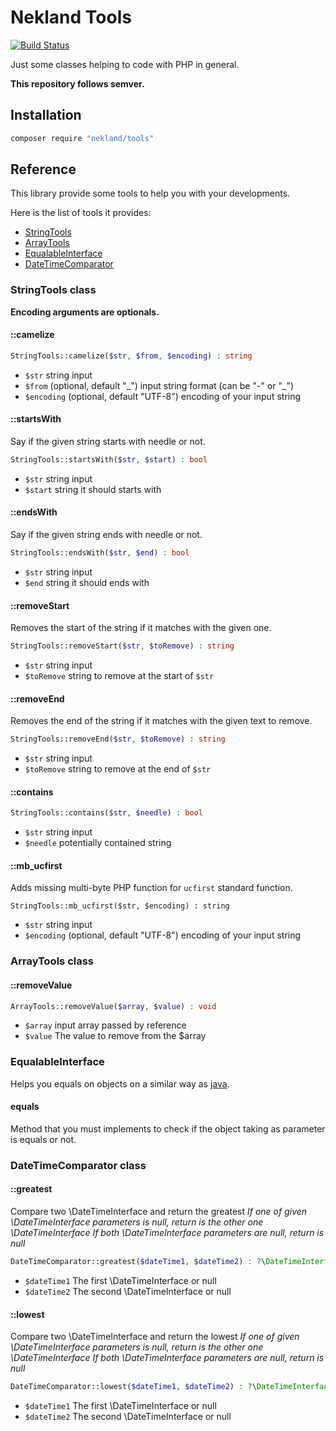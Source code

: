 Nekland Tools
=============

[![Build Status](https://travis-ci.org/Nekland/Tools.svg?branch=master)](https://travis-ci.org/Nekland/Tools)

Just some classes helping to code with PHP in general.

**This repository follows semver.**

Installation
------------

```bash
composer require "nekland/tools"
```

Reference
---------

This library provide some tools to help you with your developments.

Here is the list of tools it provides:
- [StringTools](#stringtools-class)
- [ArrayTools](#arraytools-class)
- [EqualableInterface](#equalableinterface)
- [DateTimeComparator](#datetimecomparator-class)

### StringTools class

**Encoding arguments are optionals.**

#### ::camelize

```php
StringTools::camelize($str, $from, $encoding) : string
```

* `$str` string input
* `$from` (optional, default "\_") input string format (can be "-" or "\_")
* `$encoding` (optional, default "UTF-8") encoding of your input string

#### ::startsWith

Say if the given string starts with needle or not.

```php
StringTools::startsWith($str, $start) : bool
```

* `$str` string input
* `$start` string it should starts with

#### ::endsWith

Say if the given string ends with needle or not.

```php
StringTools::endsWith($str, $end) : bool
```

* `$str` string input
* `$end` string it should ends with

#### ::removeStart

Removes the start of the string if it matches with the given one.

```php
StringTools::removeStart($str, $toRemove) : string
```

* `$str` string input
* `$toRemove` string to remove at the start of `$str`

#### ::removeEnd

Removes the end of the string if it matches with the given text to remove.

```php
StringTools::removeEnd($str, $toRemove) : string
```

* `$str` string input
* `$toRemove` string to remove at the end of `$str`

#### ::contains

```php
StringTools::contains($str, $needle) : bool
```

* `$str` string input
* `$needle` potentially contained string

#### ::mb_ucfirst

Adds missing multi-byte PHP function for `ucfirst` standard function.

```
StringTools::mb_ucfirst($str, $encoding) : string
```

* `$str` string input
* `$encoding` (optional, default "UTF-8") encoding of your input string

### ArrayTools class

#### ::removeValue

```php
ArrayTools::removeValue($array, $value) : void
```

* `$array` input array passed by reference
* `$value` The value to remove from the $array

### EqualableInterface

Helps you equals on objects on a similar way as [java](http://stackoverflow.com/questions/1643067/whats-the-difference-between-equals-and).

#### equals

Method that you must implements to check if the object taking as parameter is equals or not.

### DateTimeComparator class

#### ::greatest

Compare two \DateTimeInterface and return the greatest
_If one of given \DateTimeInterface parameters is null, return is the other one \DateTimeInterface_
_If both \DateTimeInterface parameters are null, return is null_

```php
DateTimeComparator::greatest($dateTime1, $dateTime2) : ?\DateTimeInterface
```

* `$dateTime1` The first \DateTimeInterface or null
* `$dateTime2` The second \DateTimeInterface or null

#### ::lowest

Compare two \DateTimeInterface and return the lowest
_If one of given \DateTimeInterface parameters is null, return is the other one \DateTimeInterface_
_If both \DateTimeInterface parameters are null, return is null_

```php
DateTimeComparator::lowest($dateTime1, $dateTime2) : ?\DateTimeInterface
```

* `$dateTime1` The first \DateTimeInterface or null
* `$dateTime2` The second \DateTimeInterface or null
